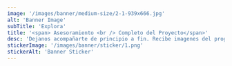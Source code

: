 ```yaml
---
image: '/images/banner/medium-size/2-1-939x666.jpg'
alt: 'Banner Image'
subTitle: 'Explora'
title: '<span> Asesoramiento <br /> Completo del Proyecto</span>'
desc: 'Dejanos acompañarte de principio a fin. Recibe imagenes del progreso en tiempo real.'
stickerImage: '/images/banner/sticker/1.png'
stickerAlt: 'Banner Sticker'
---
```

